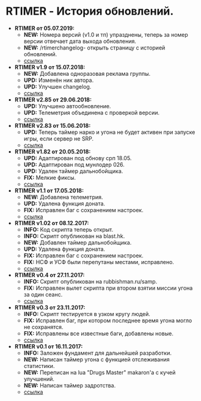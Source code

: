 # RTIMER - История обновлений.
* **RTIMER от 05.07.2019:** 
  * **NEW:** Номера версий (v1.0 и тп) упразднены, теперь за номер версии отвечает дата выхода обновления.
  * **NEW:** /rtimerchangelog- открыть страницу с историей обновлений.
  * [ссылка](https://raw.githubusercontent.com/qrlk/rtimer/11399e10ddbb7908947514406a9a44c7c63b038b/!rtimer.lua)
* **RTIMER v1.9 от 15.07.2018:** 
  * **NEW:** Добавлена одноразовая реклама группы. 
  * **UPD:** Изменён ник автора. 
  * **UPD:** Улучшен changelog.
  * [ссылка](https://raw.githubusercontent.com/qrlk/rtimer/54677a3f33308869aa4bec8bec0f72a52a2b5196/!rtimer.lua)
* **RTIMER v2.85 от 29.06.2018:** 
  * **UPD:** Улучшено автообновление.
  * **UPD:** Телеметрия объединена с проверкой версии.
  * [ссылка](https://raw.githubusercontent.com/qrlk/rtimer/52780a48872bd3a318a489fb00ca0da146699f47/!rtimer.lua) 
* **RTIMER v2.83 от 15.06.2018:** 
  * **UPD:** Теперь таймер нарко и угона не будет активен при запуске игры, если сервер не SRP.
  * [ссылка](https://raw.githubusercontent.com/qrlk/rtimer/34582e2b3399370f80eb658653bf69fcd0cbb345/!rtimer.lua) 
* **RTIMER v1.82 от 20.05.2018:** 
  * **UPD:** Адаптирован под обнову срп 18.05.
  * **UPD:** Адаптирован под мунлодер 026.
  * **UPD:** Удален таймер дальнобойщика.
  * **FIX:** Мелкие фиксы.
  * [ссылка](https://raw.githubusercontent.com/qrlk/rtimer/ff9869879ca91eccc5357b590d964229e7341ad4/!rtimer.lua) 
* **RTIMER v1.1 от 17.05.2018:** 
  * **NEW:** Добавлена телеметрия.
  * **UPD:** Удалена функция доната.
  * **FIX:** Исправлен баг с сохранением настроек.
  * [ссылка](https://raw.githubusercontent.com/qrlk/rtimer/2647d5adf15596d3776323778e31a3235e5c7bac/!rtimer.lua) 
* **RTIMER v1.02 от 08.12.2017:** 
  * **INFO:** Код скрипта теперь открыт.
  * **INFO:** Скрипт опубликован на blast.hk.
  * **NEW:** Добавлен таймер дальнобойщика.
  * **UPD:** Удалена функция доната.
  * **FIX:** Исправлен баг с сохранением настроек.
  * **FIX:** НСФ и УСФ были перепутаны местами, исправлено.
  * [ссылка](https://raw.githubusercontent.com/qrlk/rtimer/7fba2dc6d2f14bf8c5f8534fddeee9b93ddfd6ae/!rtimer.lua) 
* **RTIMER v0.4 от 27.11.2017:** 
  * **INFO:** Скрипт опубликован на rubbishman.ru/samp.
  * **FIX:** Исправлен вылет скрипта при втором взятии миссии угона за один сеанс.
  * [ссылка](https://raw.githubusercontent.com/qrlk/rtimer/6be2198ea9f56edbda1e2af32727f1a2e08c65ab/!rtimer.lua) 
* **RTIMER v0.3 от 23.11.2017:** 
  * **INFO:** Скрипт тестируется в узком кругу людей.
  * **FIX:** Исправлен баг, при котором последнее время угона могло не сохранятся.
  * **FIX:** Исправлены все известные баги, добавлены новые.
  * [ссылка](https://raw.githubusercontent.com/qrlk/rtimer/55cd20d0ba66b344cb615fca636ac1292bdf840c/!rtimer.lua) 
* **RTIMER v0.1 от 16.11.2017:** 
  * **INFO:** Заложен фундамент для дальнейшей разработки.
  * **NEW:** Написан таймер угона с функцией отслеживания статистики. 
  * **NEW:** Переписан на lua "Drugs Master" makaron'a с кучей улучшений.
  * **NEW:** Написан таймер задротства.
  * [ссылка](https://raw.githubusercontent.com/qrlk/rtimer/b69eb502ca7ad9c4cc6e809a0c314cf13c506817/!rtimer.lua) 
